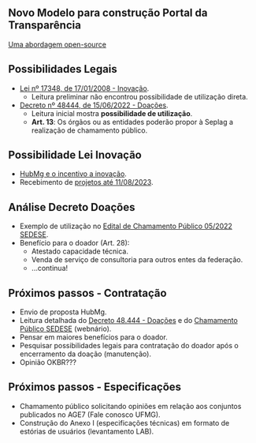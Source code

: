 ## Novo Modelo para construção Portal da Transparência

[Uma abordagem open-source](https://transparencia-mg.github.io/pro-gestao/1.0/novo_modelo_portal_transparencia/)



## Possibilidades Legais

- [Lei nº 17348, de 17/01/2008 - Inovação](https://www.almg.gov.br/legislacao-mineira/texto/LEI/17348/2008/?cons=1).
    - Leitura preliminar não encontrou possibilidade de utilização direta.
- [Decreto nº 48444, de 15/06/2022 - Doações](https://www.almg.gov.br/legislacao-mineira/texto/DEC/48444/2022/?cons=1).
    - Leitura inicial mostra **possibilidade de utilização**.
    - **Art. 13**: Os órgãos ou as entidades poderão propor à Seplag a realização de chamamento público.


## Possibilidade Lei Inovação

- [HubMg e o incentivo a inovação](https://github.com/transparencia-mg/reveal.js/blob/master/sources/20230801_hub_mg.pdf).
- Recebimento de [projetos até 11/08/2023](https://docs.google.com/forms/d/e/1FAIpQLSeoXVKgObSNe7uiur9sUM7x-gtPeR9ccbNrGm3ORs8ZTeaINw/viewform).


## Análise Decreto Doações

- Exemplo de utilização no [Edital de Chamamento Público 05/2022 SEDESE](https://www.mg.gov.br/system/files/media/planejamento/documento_detalhado/2023/comite-gestor-de-captacao-de-recursos-e-parcerias/edital.pdf).
- Benefício para o doador (Art. 28):
    - Atestado capacidade técnica.
    - Venda de serviço de consultoria para outros entes da federação.
    - ...continua!



## Próximos passos - Contratação

- Envio de proposta HubMg.
- Leitura detalhada do [Decreto 48.444 - Doações](https://www.almg.gov.br/legislacao-mineira/texto/DEC/48444/2022/?cons=1) e do [Chamamento Público SEDESE](https://www.mg.gov.br/system/files/media/planejamento/documento_detalhado/2023/comite-gestor-de-captacao-de-recursos-e-parcerias/edital.pdf) (webnário).
- Pensar em maiores benefícios para o doador.
- Pesquisar possibilidades legais para contratação do doador após o encerramento da doação (manutenção).
- Opinião OKBR???


## Próximos passos - Especificações

- Chamamento público solicitando opiniões em relação aos conjuntos publicados no AGE7 (Fale conosco UFMG).
- Construção do Anexo I (especificações técnicas) em formato de estórias de usuários (levantamento LAB).
